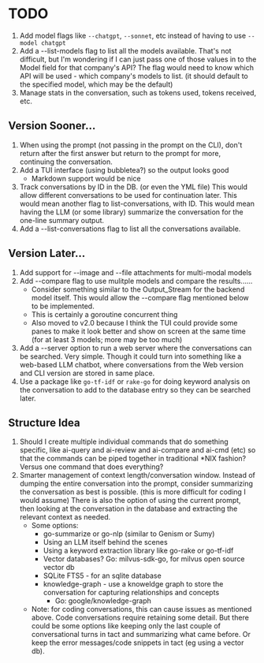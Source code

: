 # TODO

1. Add model flags like `--chatgpt`, `--sonnet`, etc instead of having to use
  `--model chatgpt`
1. Add a --list-models flag to list all the models available. That's not
   difficult, but I'm wondering if I can just pass one of those values in to
   the Model field for that company's API? The flag would need to know which
   API will be used - which company's models to list. (it should default to the
   specified model, which may be the default)
1. Manage stats in the conversation, such as tokens used, tokens received, etc.

## Version Sooner...
1. When using the prompt (not passing in the prompt on the CLI), don't return
   after the first answer but return to the prompt for more, continuing the
   conversation.
1. Add a TUI interface (using bubbletea?) so the output looks good
   * Markdown support would be nice
1. Track conversations by ID in the DB. (or even the YML file) This would allow
   different conversations to be used for continuation later. This would mean
   another flag to list-conversations, with ID. This would mean having the LLM
   (or some library) summarize the conversation for the one-line summary output.
1. Add a --list-conversations flag to list all the conversations available.

## Version Later...
1. Add support for --image and --file attachments for multi-modal models
1. Add --compare flag to use mulitple models and compare the results......
   * Consider something similar to the Output_Stream for the backend model
   itself. This would allow the --compare flag mentioned below to be
   implemented.
   * This is certainly a goroutine concurrent thing
   * Also moved to v2.0 because I think the TUI could provide some panes to
   make it look better and show on screen at the same time (for at least 3
   models; more may be too much)
1. Add a --server option to run a web server where the conversations can be
   searched. Very simple. Though it could turn into something like a web-based
   LLM chatbot, where conversations from the Web version and CLI version are
   stored in same place.
1. Use a package like `go-tf-idf` or `rake-go` for doing keyword analysis on
   the conversation to add to the database entry so they can be searched later.

## Structure Idea
1. Should I create multiple individual commands that do something specific,
   like ai-query and ai-review and ai-compare and ai-cmd (etc) so that the
   commands can be piped together in traditional *NIX fashion? Versus one
   command that does everything?
1. Smarter management of context length/conversation window. Instead of dumping
   the entire conversation into the prompt, consider summarizing the
   conversation as best is possible. (this is more difficult for coding I would
   assume) There is also the option of using the current prompt, then looking
   at the conversation in the database and extracting the relevant context as
   needed.
   - Some options:
      - go-summarize or go-nlp (similar to Genism or Sumy)
      - Using an LLM itself behind the scenes
      - Using a keyword extraction library like go-rake or go-tf-idf
      - Vector databases? Go: milvus-sdk-go, for milvus open source vector db
      - SQLite FTS5 - for an sqlite database
      - knowledge-graph - use a knoweldge graph to store the conversation for
        capturing relationships and concepts
        - Go: google/knowledge-graph
   - Note: for coding conversations, this can cause issues as mentioned above.
   Code conversations require retaining some detail. But there could be some
   options like keeping only the last couple of conversational turns in tact
   and summarizing what came before. Or keep the error messages/code snippets
   in tact (eg using a vector db).
